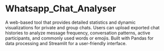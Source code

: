 # Whatsapp_Chat_Analyser
A web-based tool that provides detailed statistics and dynamic visualizations for private and group chats. Users can upload exported chat histories to analyze message frequency, conversation patterns, active participants, and commonly used words or emojis. Built with Pandas for data processing and Streamlit for a user-friendly interface.
